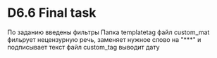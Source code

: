 # D6.6 Final task
 По заданию введены фильтры 
 Папка templatetag
 файл custоm_mat фильрует нецензурную речь, заменяет нужное слово на "***" и подписывает текст
 файл custom_tag  выводит дату 
